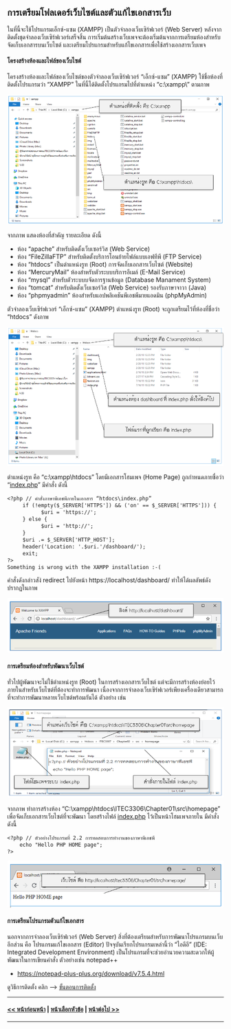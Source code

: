 ## การเตรียมโฟลเดอร์เว็บไซต์และตัวแก้ไขเอกสารเว็บ
ในที่นี้จะใช้โปรแกรมเอ็กซ์-แซม (XAMPP) เป็นตัวจำลองเว็บเซิร์ฟเวอร์ (Web Server) หลังจากติดตั้งชุดจำลองเว็บเซิร์ฟเวอร์เสร็จสิ้น การเริ่มต้นสร้างเว็บเพจจะต้องเริ่มต้นจากการเตรียมห้องสำหรับจัดเก็บเอกสารบนเว็บไซต์ และเตรียมโปรแกรมสำหรับแก้ไขเอกสารเพื่อใช้สร้างเอกสารเว็บเพจ

#### โครงสร้างห้องและไฟล์ของเว็บไซต์
โครงสร้างห้องและไฟล์ของเว็บไซต์ของตัวจำลองเว็บเซิร์ฟเวอร์ “เอ็กซ์-แซม” (XAMPP) ใช้ชื่อห้องที่ติดตั้งโปรแกรมว่า “XAMPP” ในที่นี้ได้ติดตั้งโปรแกรมไปที่ตำแหน่ง “c:\xampp\” ตามภาพ

<img src=img/ch01_12.png>

จากภาพ แสดงห้องที่สำคัญ รายละเอียด ดังนี้
* ห้อง “apache” สำหรับติดตั้งเว็บเซอร์วิส (Web Service)
* ห้อง “FileZillaFTP” สำหรับติดตั้งบริการโอนย้ายไฟล์แบบเอฟทีพี (FTP Service)
* ห้อง “htdocs” เป็นตำแหน่งรูท (Root) การจัดเก็บเอกสารเว็บไซต์ (Website)
* ห้อง “MercuryMail” ห้องสำหรับตัวระบบบริการอีเมล์ (E-Mail Service)
* ห้อง “mysql” สำหรับตัวระบบบจัดการฐานข้อมูล (Database Manament System)
* ห้อง “tomcat” สำหรับติดตั้งเว็บเซอร์วิส (Web Service) รองรับภาษาจาวา (Java)
* ห้อง “phpmyadmin” ห้องสำหรับแอปพลิเคชันพีเอชพีมายแอดมิน (phpMyAdmin)

ตัวจำลองเว็บเซิร์ฟเวอร์ “เอ็กซ์-แซม” (XAMPP) ตำแหน่งรูท (Root) จะถูกเตรียมไว้ที่ห้องที่ชื่อว่า “htdocs” ดังภาพ

<img src=img/ch01_13.png>

ตำแหน่งรูท คือ “c:\xampp\htdocs” โดยมีเอกสารโฮมเพจ (Home Page) ถูกกำหนดภายชื่อว่า “[index.php](src/ch02_01.php)” มีคำสั่ง ดังนี้

```
<?php // คำสั่งภาษาพีเอชพีภายในเอกสาร “htdocs\index.php” 
     if (!empty($_SERVER['HTTPS']) && ('on' == $_SERVER['HTTPS'])) {
           $uri = 'https://';
     } else {
           $uri = 'http://';
     }
     $uri .= $_SERVER['HTTP_HOST'];
     header('Location: '.$uri.'/dashboard/');
     exit;
?>
Something is wrong with the XAMPP installation :-(
```

คำสั่งดังกล่าวสัง่ redirect ไปยังหน้า https://localhost/dashboard/ ทำให้ได้ผลลัพธ์ดังปรากฏในภาพ

<img src=img/ch01_14.png>

#### การเตรียมห้องสำหรับพัฒนาเว็บไซต์

ทั่วไปผู้พัฒนาจะไม่ใช้ตำแหน่งรูท (Root) ในการสร้างเอกสารเว็บไซต์ แต่จะมีการสร้างห้องย่อยไว้ภายในสำหรับเว็บไซต์ที่ต้องจะทำการพัฒนา เนื่องจากการจำลองเว็บเซิร์ฟเวอร์เพียงเครื่องเดียวสามารถที่จะทำการพัฒนาหลายเว็บไซต์พร้อมกันได้ ตัวอย่าง เช่น

<img src=img/ch01_15.png>

จากภาพ ทำการสร้างห้อง “C:\xampp\htdocs\ITEC3306\Chapter01\src\homepage” เพื่อจัดเก็บเอกสารเว็บไซต์ที่จะพัฒนา โดยสร้างไฟล์ [index.php](src/homepage/index.php) ไว้เป็นหน้าโฮมเพจภายใน มีคำสั่ง ดังนี้

```
<?php // ตัวอย่างโปรแกรมที่ 2.2 การทดสอบการทำงานของภาษาพีเอชพี
    echo "Hello PHP HOME page";
?>
```

<img src=img/ch01_16.png>

#### การเตรียมโปรแกรมตัวแก้ไขเอกสาร

นอกจากการจำลองเว็บเซิร์ฟเวอร์ (Web Server) สิ่งที่ต้องเตรียมสำหรับการพัฒนาโปรแกรมบนเว็บอีกส่วน คือ โปรแกรมแก้ไขเอกสาร (Editor) ปัจจุบันเรียกโปรแกรมเหล่านี้ว่า “ไอดีอี” (IDE: Integrated Development Environment) เป็นโปรแกรมที่จะช่วยอำนวยความสะดวกให้ผู้พัฒนาในการเขียนคำสั่ง ตัวอย่างเช่น notepad++ 

* https://notepad-plus-plus.org/download/v7.5.4.html

ดูวิธีการติดตั้ง คลิก --> [ขั้นตอนการติดตั้ง](notepadplusplus.md)

---
#### [<< หน้าก่อนหน้า](0106.md) | [หน้าเลือกหัวข้อ](README.md) | [หน้าต่อไป >>](notepadplusplus.md)
---
